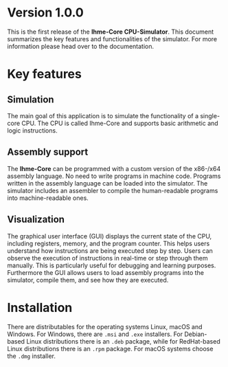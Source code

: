 # Version 1.0.0

This is the first release of the **Ihme-Core CPU-Simulator**. This document summarizes the key features and functionalities of the simulator. For more information please head over to the documentation.

# Key features

## Simulation

The main goal of this application is to simulate the functionality of a single-core CPU. The CPU is called Ihme-Core and supports basic arithmetic and logic instructions.

## Assembly support

The **Ihme-Core** can be programmed with a custom version of the x86-/x64 assembly language. No need to write programs in machine code. Programs written in the assembly language can be loaded into the simulator. The simulator includes an assembler to compile the human-readable programs into machine-readable ones.

## Visualization

The graphical user interface (GUI) displays the current state of the CPU, including registers, memory, and the program counter. This helps users understand how instructions are being executed step by step. Users can observe the execution of instructions in real-time or step through them manually. This is particularly useful for debugging and learning purposes. Furthermore the GUI allows users to load assembly programs into the simulator, compile them, and see how they are executed.

# Installation

There are distributables for the operating systems Linux, macOS and Windows. For Windows, there are `.msi` and `.exe` installers. For Debian-based Linux distributions there is an `.deb` package, while for RedHat-based Linux distributions there is an `.rpm` package. For macOS systems choose the `.dmg` installer.
